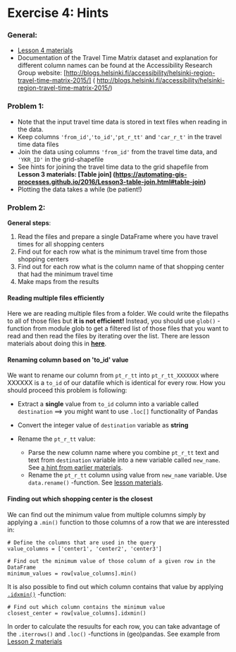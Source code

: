# Exercise 4: Hints

### General:
- [Lesson 4 materials](https://automating-gis-processes.github.io/2016/Lesson4-geometric-operations.html)
- Documentation of the Travel Time Matrix dataset and explanation for different column names can be found at the Accessibility Research Group website: [http://blogs.helsinki.fi/accessibility/helsinki-region-travel-time-matrix-2015/] (
http://blogs.helsinki.fi/accessibility/helsinki-region-travel-time-matrix-2015/)

### Problem 1:
- Note that the input travel time data is stored in text files when reading in the data.
- Keep columns `'from_id'`,`'to_id'`,`'pt_r_tt'` and `'car_r_t'` in the travel time data files
- Join the data using columns `'from_id'` from the travel time data, and `'YKR_ID'` in the grid-shapefile
- See hints for joining the travel time data to the grid shapefile from **Lesson 3 materials: [Table join] (https://automating-gis-processes.github.io/2016/Lesson3-table-join.html#table-join)**
- Plotting the data takes a while (be patient!)

### Problem 2:

**General steps**:

 1. Read the files and prepare a single DataFrame where you have travel times for all shopping centers
 2. Find out for each row what is the minimum travel time from those shopping centers
 3. Find out for each row what is the column name of that shopping center that had the minimum travel time
 4. Make maps from the results

#### Reading multiple files efficiently

Here we are reading multiple files from a folder. We could write the filepaths to all of those files but **it is not efficient!** 
Instead, you should use `glob()` -function from module glob to get a filtered list of those files that you want to read and then read the files by iterating over the list. There are lesson materials about doing this in [**here**](https://github.com/Python-for-geo-people/Lesson-5-Reading-Writing/blob/master/Lesson/reading-multiple-files.md#list-files).

#### Renaming column based on 'to_id' value

We want to rename our column from `pt_r_tt` into `pt_r_tt_XXXXXXX` where XXXXXX is a `to_id` of our datafile which is identical for every row. How you should proceed this problem is following:

 - Extract a **single** value from `to_id` column into a variable called `destination` ==> you might want to use `.loc[]` functionality of Pandas
 - Convert the integer value of `destination` variable as **string**
 - Rename the `pt_r_tt` value:
   
    - Parse the new column name where you combine `pt_r_tt` text and text from `destination` variable into a new variable called `new_name`. See [a hint from earlier materials](https://github.com/Python-for-geo-people/Exercise-3#general-tips).
    - Rename the `pt_r_tt` column using value from `new_name` variable. Use `data.rename()` -function. See [lesson materials](https://automating-gis-processes.github.io/2016/Lesson3-spatial-join.html?highlight=rename#download-and-clean-the-data). 

#### Finding out which shopping center is the closest

We can find out the minimum value from multiple columns simply by applying a `.min()` function to those columns of a row that we are interessted in:

```
# Define the columns that are used in the query
value_columns = ['center1', 'center2', 'center3']

# Find out the minimum value of those column of a given row in the DataFrame
minimum_values = row[value_columns].min()
```

It is also possible to find out which column contains that value by applying [`.idxmin()`](http://pandas.pydata.org/pandas-docs/version/0.18.1/generated/pandas.DataFrame.idxmin.html) -function:

```
# Find out which column contains the minimum value
closest_center = row[value_columns].idxmin()
```

In order to calculate the resuults for each row, you can take advantage of the `.iterrows()` and `.loc()` -functions in (geo)pandas. See example from [Lesson 2 materials](https://automating-gis-processes.github.io/2016/Lesson2-geopandas-basics.html?highlight=loc#geometries-in-geopandas)

